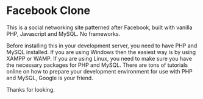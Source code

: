 Facebook Clone
==============

This is a social networking site patterned after Facebook, built with vanilla PHP, Javascript and MySQL. No frameworks.

Before installing this in your development server, you need to have PHP and MySQL installed. If you are using Windows then the easiest way is by using XAMPP or WAMP. If you are using Linux, you need to make sure you have the necessary packages for PHP and MySQL. There are tons of tutorials online on how to prepare your development environment for use with PHP and MySQL, Google is your friend.

Thanks for looking.
